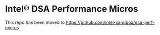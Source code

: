 # Intel® DSA Performance Micros

This repo has been moved to
https://github.com/intel-sandbox/dsa-perf-micros

